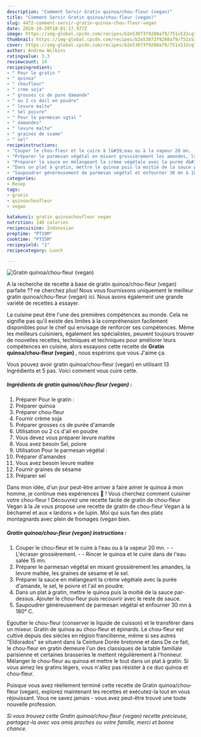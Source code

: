 ```yaml
---
description: "Comment Servir Gratin quinoa/chou-fleur (vegan)"
title: "Comment Servir Gratin quinoa/chou-fleur (vegan)"
slug: 4472-comment-servir-gratin-quinoa-chou-fleur-vegan
date: 2020-10-20T18:01:17.977Z
image: https://img-global.cpcdn.com/recipes/b2e53073f9280a79/751x532cq70/gratin-quinoachou-fleur-vegan-photo-principale-de-la-recette.jpg
thumbnail: https://img-global.cpcdn.com/recipes/b2e53073f9280a79/751x532cq70/gratin-quinoachou-fleur-vegan-photo-principale-de-la-recette.jpg
cover: https://img-global.cpcdn.com/recipes/b2e53073f9280a79/751x532cq70/gratin-quinoachou-fleur-vegan-photo-principale-de-la-recette.jpg
author: Andrew Wilkins
ratingvalue: 3.3
reviewcount: 14
recipeingredient:
- " Pour le gratin "
- " quinoa"
- " choufleur"
- " crme soja"
- " grosses cs de pure damande"
- " ou 2 cs dail en poudre"
- " levure malte"
- " Sel poivre"
- " Pour le parmesan vgtal "
- " damandes"
- " levure malte"
- " graines de ssame"
- " sel"
recipeinstructions:
- "Couper le chou-fleur et le cuire à l&#39;eau ou à la vapeur 20 mn.  L&#39;écraser grossièrement.  Rincer le quinoa et le cuire dans de l&#39;eau salée 15 mn."
- "Préparer le parmesan végétal en mixant grossièrement les amandes, la levure maltée, les graines de sésame et le sel."
- "Préparer la sauce en mélangeant la crème végétale avec la purée d&#39;amande, le sel, le poivre et l&#39;ail en poudre."
- "Dans un plat à gratin, mettre le quinoa puis la moitié de la sauce par-dessus. Ajouter le chou-fleur puis recouvrir avec le reste de sauce."
- "Saupoudrer généreusement de parmesan végétal et enfourner 30 mn à 180° C."
categories:
- Resep
tags:
- gratin
- quinoachoufleur
- vegan

katakunci: gratin quinoachoufleur vegan 
nutrition: 148 calories
recipecuisine: Indonesian
preptime: "PT19M"
cooktime: "PT35M"
recipeyield: "1"
recipecategory: Lunch

---
```



![Gratin quinoa/chou-fleur (vegan)](https://img-global.cpcdn.com/recipes/b2e53073f9280a79/751x532cq70/gratin-quinoachou-fleur-vegan-photo-principale-de-la-recette.jpg)

A la recherche de recette à base de gratin quinoa/chou-fleur (vegan) parfaite ?? ne cherchez plus! Nous vous fournissons uniquement le meilleur gratin quinoa/chou-fleur (vegan) ici. Nous avons également une grande variété de recettes à essayer.

La cuisine peut être l'une des premières compétences au monde. Cela ne signifie pas qu'il existe des limites à la compréhension facilement disponibles pour le chef qui envisage de renforcer ses compétences. Même les meilleurs cuisiniers, également les spécialistes, peuvent toujours trouver de nouvelles recettes, techniques et techniques pour améliorer leurs compétences en cuisine, alors essayons cette recette de <strong> Gratin quinoa/chou-fleur (vegan) </strong>, nous espérons que vous J'aime ça.

<!--inarticleads1-->

Vous pouvez avoir gratin quinoa/chou-fleur (vegan) en utilisant 13 Ingrédients et 5 pas. Voici comment vous cuire cette.

##### Ingrédients de gratin quinoa/chou-fleur (vegan) :

1. Préparer  Pour le gratin :
1. Préparer  quinoa
1. Préparer  chou-fleur
1. Fournir  crème soja
1. Préparer  grosses cs de purée d&#39;amande
1. Utilisation  ou 2 cs d&#39;ail en poudre
1. Vous devez vous préparer  levure maltée
1. Vous avez besoin  Sel, poivre
1. Utilisation  Pour le parmesan végétal :
1. Préparer  d&#39;amandes
1. Vous avez besoin  levure maltée
1. Fournir  graines de sésame
1. Préparer  sel


Dans mon idée, d&#39;un jour peut-être arriver à faire aimer le quinoa à mon homme, je continue mes expériences 🙂 ! Vous cherchez comment cuisiner votre chou-fleur ! Découvrez une recette facile de gratin de chou-fleur Vegan à la Je vous propose une recette de gratin de chou-fleur Vegan à la béchamel et aux « lardons » de lupin. Moi qui suis fan des plats montagnards avec plein de fromages (vegan bien. 

<!--inarticleads2-->

##### Gratin quinoa/chou-fleur (vegan) instructions :

1. Couper le chou-fleur et le cuire à l&#39;eau ou à la vapeur 20 mn. -  - L&#39;écraser grossièrement. -  - Rincer le quinoa et le cuire dans de l&#39;eau salée 15 mn.
1. Préparer le parmesan végétal en mixant grossièrement les amandes, la levure maltée, les graines de sésame et le sel.
1. Préparer la sauce en mélangeant la crème végétale avec la purée d&#39;amande, le sel, le poivre et l&#39;ail en poudre.
1. Dans un plat à gratin, mettre le quinoa puis la moitié de la sauce par-dessus. Ajouter le chou-fleur puis recouvrir avec le reste de sauce.
1. Saupoudrer généreusement de parmesan végétal et enfourner 30 mn à 180° C.


Egoutter le chou-fleur (conserver le liquide de cuisson) et le transférer dans un mixeur. Gratin de quinoa au chou-fleur et épinards. Le chou-fleur est cultivé depuis des siècles en région francilienne, même si ses autres &#34;Eldorados&#34; se situent dans la Ceinture Dorée bretonne et dans De ce fait, le chou-fleur en gratin demeure l&#39;un des classiques de la table familiale parisienne et certaines brasseries le mettent régulièrement à l&#39;honneur. Mélanger le chou-fleur au quinoa et mettre le tout dans un plat à gratin. Si vous aimez les gratins légers, vous n&#39;allez pas résister à ce duo quinoa et chou-fleur. 

<!--inarticleads1-->

<p>
Puisque vous avez réellement terminé cette recette de Gratin quinoa/chou-fleur (vegan), explorez maintenant les recettes et exécutez-la tout en vous réjouissant. Vous ne savez jamais - vous avez peut-être trouvé une toute nouvelle profession.
</p>

<p>
<i>Si vous trouvez cette Gratin quinoa/chou-fleur (vegan) recette précieuse, partagez-la avec vos amis proches ou votre famille, merci et bonne chance.</i>
</p>
